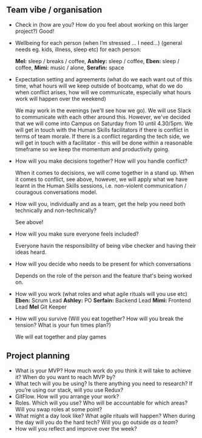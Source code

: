 ## Team vibe / organisation

- Check in (how are you? How do you feel about working on this larger project?)
  Good!

- Wellbeing for each person (when I’m stressed ... I need...) (general needs eg. kids, illness, sleep etc) for each person:

  **Mel:** sleep / breaks / coffee, 
  **Ashley:** sleep / coffee, 
  **Eben:** sleep / coffee, 
  **Mimi:** music / alone, 
  **Serafin:** space

- Expectation setting and agreements (what do we each want out of this time, what hours will we keep outside of bootcamp, what do we do when conflict arises, how will we communicate, especially what hours work will happen over the weekend)

  We may work in the evenings (we'll see how we go). We will use Slack to communicate with each other around this. However, we've decided that we will come into Campus on Saturday from 10 until 4.30/5pm. We will get in touch with the Human Skills facilitators if there is conflict in terms of team morale. If there is a conflict regarding the tech side, we will get in touch with a facilitator - this will be done within a reasonable timeframe so we keep the momentum and productivity going.

- How will you make decisions together? How will you handle conflict?

  When it comes to decisions, we will come together in a stand up. When it comes to conflict, see above, however, we will apply what we have learnt in the Human Skills sessions, i.e. non-violent communication / couragous conversations model.

- How will you, individually and as a team, get the help you need both technically and non-technically?

  See above!

- How will you make sure everyone feels included?
  
  Everyone havin the responsibility of being vibe checker and having their ideas heard.

- How will you decide who needs to be present for which conversations
  
  Depends on the role of the person and the feature that's being worked on.

- How will you work (what roles and what agile rituals will you use etc)
  **Eben:** Scrum Lead
  **Ashley:** PO
  **Serfain:** Backend Lead
  **Mimi:** Frontend Lead
  **Mel** Git Keeper

- How will you survive (Will you eat together? How will you break the tension? What is your fun times plan?)
  
  We will eat together and play games

## Project planning

- What is your MVP? How much work do you think it will take to achieve it? When do you want to reach MVP by?
- What tech will you be using? Is there anything you need to research? If you’re using our stack, will you use Redux?
- GitFlow. How will you arrange your work?
- Roles. Which will you use? Who will be accountable for which areas? Will you swap roles at some point?
- What might a day look like? What agile rituals will happen? When during the day will you do the hard tech? Will you go outside _as a team_?
- How will you reflect and improve over the week?
